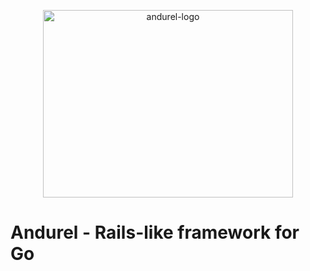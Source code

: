 <p align="center">
  <img width="400" height="300" alt="andurel-logo" src="https://github.com/user-attachments/assets/8261d514-c070-44c0-a96a-4132045855fc" />
</p>

# Andurel - Rails-like framework for Go
